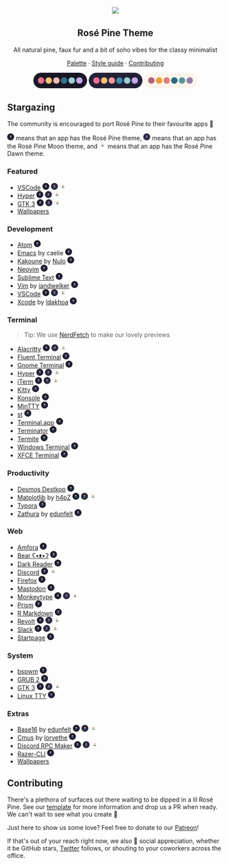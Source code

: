<p align="center">
  <img src="assets/icon.png" width="80" />
  <h2 align="center">Rosé Pine Theme</h2>
</p>

<p align="center">All natural pine, faux fur and a bit of soho vibes for the classy minimalist</p>

<p align="center">
  <a href="https://rosepinetheme.com/palette.html">Palette</a>
  ·
  <a href="https://rosepinetheme.com/contributing.html#style-guide">Style guide</a>
  ·
  <a href="https://rosepinetheme.com/contributing.html">Contributing</a>
</p>

<p align="center">
  <img src="assets/palette.png" width="125" />
  <img src="assets/palette-moon.png" width="125" />
  <img src="assets/palette-dawn.png" width="125" />
</p>

## Stargazing

The community is encouraged to port Rosé Pine to their favourite apps 🌸

![](assets/rose_icon_small.png) means that an app has the Rosé Pine theme, ![](assets/moon_icon_small.png) means that an app has the Rosé Pine Moon theme, and ![](assets/dawn_icon_small.png) means that an app has the Rosé Pine Dawn theme.

### Featured

- [VSCode](https://github.com/rose-pine/vscode) ![](assets/rose_icon_small.png) ![](assets/moon_icon_small.png) ![](assets/dawn_icon_small.png)
- [Hyper](https://github.com/rose-pine/hyper) ![](assets/rose_icon_small.png) ![](assets/moon_icon_small.png) ![](assets/dawn_icon_small.png)
- [GTK 3](https://github.com/rose-pine/gtk) ![](assets/rose_icon_small.png) ![](assets/moon_icon_small.png) ![](assets/dawn_icon_small.png)
- [Wallpapers](https://github.com/rose-pine/wallpapers)

### Development

- [Atom](https://github.com/rose-pine/atom) ![](assets/rose_icon_small.png)
- [Emacs](https://github.com/thongpv87/rose-pine-emacs) by caelie ![](assets/rose_icon_small.png)
- [Kakoune](https://gitea.nulo.in/Nulo/rose-pine.kak) by [Nulo](https://nulo.in) ![](assets/rose_icon_small.png)
- [Neovim](https://github.com/rose-pine/neovim) ![](assets/rose_icon_small.png)
- [Sublime Text](https://github.com/rose-pine/sublime-text) ![](assets/rose_icon_small.png)
- [Vim](https://github.com/iandwelker/rose-pine-vim) by [iandwelker](https://github.com/iandwelker) ![](assets/rose_icon_small.png)
- [VSCode](https://github.com/rose-pine/vscode) ![](assets/rose_icon_small.png) ![](assets/moon_icon_small.png) ![](assets/dawn_icon_small.png)
- [Xcode](https://github.com/ldakhoa/rose-pine-xcode) by [ldakhoa](https://github.com/ldakhoa) ![](assets/rose_icon_small.png)

### Terminal

> Tip: We use [NerdFetch](https://github.com/thatonecalculator/nerdfetch) to make our lovely previews

- [Alacritty](https://github.com/rose-pine/alacritty) ![](assets/rose_icon_small.png) ![](assets/moon_icon_small.png) ![](assets/dawn_icon_small.png)
- [Fluent Terminal](https://github.com/rose-pine/fluent-terminal) ![](assets/rose_icon_small.png)
- [Gnome Terminal](https://github.com/rose-pine/gnome-terminal) ![](assets/rose_icon_small.png)
- [Hyper](https://github.com/rose-pine/hyper) ![](assets/rose_icon_small.png) ![](assets/moon_icon_small.png) ![](assets/dawn_icon_small.png)
- [iTerm](https://github.com/rose-pine/iterm) ![](assets/rose_icon_small.png) ![](assets/moon_icon_small.png) ![](assets/dawn_icon_small.png)
- [Kitty](https://github.com/rose-pine/kitty) ![](assets/rose_icon_small.png)
- [Konsole](https://github.com/rose-pine/konsole) ![](assets/rose_icon_small.png)
- [MinTTY](https://github.com/rose-pine/mintty) ![](assets/rose_icon_small.png)
- [st](https://github.com/rose-pine/st) ![](assets/rose_icon_small.png)
- [Terminal.app](https://github.com/rose-pine/terminal.app) ![](assets/rose_icon_small.png)
- [Terminator](https://github.com/rose-pine/terminator) ![](assets/rose_icon_small.png)
- [Termite](https://github.com/rose-pine/termite) ![](assets/rose_icon_small.png)
- [Windows Terminal](https://github.com/rose-pine/windows-terminal) ![](assets/rose_icon_small.png)
- [XFCE Terminal](https://github.com/rose-pine/xfce-terminal) ![](assets/rose_icon_small.png)

### Productivity

- [Desmos Destkop](https://github.com/rose-pine/desmos-desktop) ![](assets/rose_icon_small.png)
- [Matplotlib](https://github.com/h4pZ/rose-pine-matplotlib) by [h4pZ](https://github.com/h4pz) ![](assets/rose_icon_small.png) ![](assets/moon_icon_small.png) ![](assets/dawn_icon_small.png)
- [Typora](https://github.com/rose-pine/typora) ![](assets/rose_icon_small.png) 
- [Zathura](https://github.com/edunfelt/zathura) by [edunfelt](https://github.com/edunfelt) ![](assets/rose_icon_small.png) 

### Web

- [Amfora](https://github.com/rose-pine/amfora) ![](assets/rose_icon_small.png) 
- [Bear ʕ•ᴥ•ʔ](https://github.com/rose-pine/bear-blog) ![](assets/rose_icon_small.png) 
- [Dark Reader](https://github.com/rose-pine/dark-reader) ![](assets/rose_icon_small.png) 
- [Discord](https://github.com/rose-pine/discord) ![](assets/rose_icon_small.png) ![](assets/dawn_icon_small.png) 
- [Firefox](https://github.com/rose-pine/firefox) ![](assets/rose_icon_small.png) 
- [Mastodon](https://github.com/rose-pine/mastodon) ![](assets/rose_icon_small.png) 
- [Monkeytype](https://github.com/rose-pine/monkeytype) ![](assets/rose_icon_small.png) ![](assets/moon_icon_small.png) ![](assets/dawn_icon_small.png)
- [Prism](https://github.com/rose-pine/prism) ![](assets/rose_icon_small.png)
- [R Markdown](https://github.com/rose-pine/r-markdown) ![](assets/rose_icon_small.png)
- [Revolt](https://github.com/rose-pine/revolt) ![](assets/rose_icon_small.png) ![](assets/moon_icon_small.png) ![](assets/dawn_icon_small.png)
- [Slack](https://github.com/rose-pine/slack) ![](assets/rose_icon_small.png) ![](assets/moon_icon_small.png) ![](assets/dawn_icon_small.png)
- [Startpage](https://github.com/rose-pine/startpage) ![](assets/rose_icon_small.png)

### System

- [bspwm](https://github.com/rose-pine/bspwm) ![](assets/rose_icon_small.png)
- [GRUB 2](https://github.com/rose-pine/grub) ![](assets/rose_icon_small.png)
- [GTK 3](https://github.com/rose-pine/gtk) ![](assets/rose_icon_small.png) ![](assets/moon_icon_small.png) ![](assets/dawn_icon_small.png)
- [Linux TTY](https://github.com/rose-pine/linux-tty) ![](assets/rose_icon_small.png)

### Extras

- [Base16](https://github.com/edunfelt/base16-rose-pine-scheme) by [edunfelt](https://github.com/edunfelt) ![](assets/rose_icon_small.png) ![](assets/moon_icon_small.png) ![](assets/dawn_icon_small.png)
- [Cmus](https://github.com/Iorvethe/cmus) by [Iorvethe](https://github.com/Iorvethe) ![](assets/rose_icon_small.png)
- [Discord RPC Maker](https://github.com/rose-pine/discordrpcmaker) ![](assets/rose_icon_small.png) ![](assets/moon_icon_small.png) ![](assets/dawn_icon_small.png)
- [Razer-CLI](https://github.com/rose-pine/razer-cli) ![](assets/rose_icon_small.png)
- [Wallpapers](https://github.com/rose-pine/wallpapers)

## Contributing

There's a plethora of surfaces out there waiting to be dipped in a lil Rosé Pine. See our [template](https://github.com/rose-pine/rose-pine-template) for more information and drop us a PR when ready. We can't wait to see what you create 🥰

Just here to show us some love? Feel free to donate to our [Patreon](https://patreon.com/rosepine)!

If that's out of your reach right now, we also 💛 social appreciation, whether it be GitHub stars, [Twitter](https://twitter.com/rosepinetheme) follows, or shouting to your coworkers across the office.
